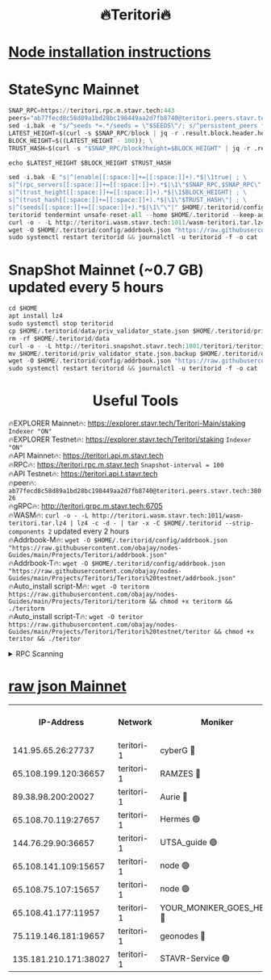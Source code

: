 <h1 align="center"> 🔥Teritori🔥</h1>


[Node installation instructions](https://github.com/obajay/nodes-Guides/tree/main/Projects/Teritori)
=

# StateSync Mainnet
```python
SNAP_RPC=https://teritori.rpc.m.stavr.tech:443
peers="ab77fecd8c58d89a1bd28bc198449aa2d7fb8740@teritori.peers.stavr.tech:38026"
sed -i.bak -e "s/^seeds *=.*/seeds = \"$SEEDS\"/; s/^persistent_peers *=.*/persistent_peers = \"$PEERS\"/" $HOME/.teritorid/config/config.toml
LATEST_HEIGHT=$(curl -s $SNAP_RPC/block | jq -r .result.block.header.height); \
BLOCK_HEIGHT=$((LATEST_HEIGHT - 100)); \
TRUST_HASH=$(curl -s "$SNAP_RPC/block?height=$BLOCK_HEIGHT" | jq -r .result.block_id.hash)

echo $LATEST_HEIGHT $BLOCK_HEIGHT $TRUST_HASH

sed -i.bak -E "s|^(enable[[:space:]]+=[[:space:]]+).*$|\1true| ; \
s|^(rpc_servers[[:space:]]+=[[:space:]]+).*$|\1\"$SNAP_RPC,$SNAP_RPC\"| ; \
s|^(trust_height[[:space:]]+=[[:space:]]+).*$|\1$BLOCK_HEIGHT| ; \
s|^(trust_hash[[:space:]]+=[[:space:]]+).*$|\1\"$TRUST_HASH\"| ; \
s|^(seeds[[:space:]]+=[[:space:]]+).*$|\1\"\"|" $HOME/.teritorid/config/config.toml
teritorid tendermint unsafe-reset-all --home $HOME/.teritorid --keep-addr-book
curl -o - -L http://teritori.wasm.stavr.tech:1011/wasm-teritori.tar.lz4 | lz4 -c -d - | tar -x -C $HOME/.teritorid --strip-components 2
wget -O $HOME/.teritorid/config/addrbook.json "https://raw.githubusercontent.com/obajay/nodes-Guides/main/Projects/Teritori/addrbook.json"
sudo systemctl restart teritorid && journalctl -u teritorid -f -o cat
```

# SnapShot Mainnet (~0.7 GB) updated every 5 hours
```python
cd $HOME
apt install lz4
sudo systemctl stop teritorid
cp $HOME/.teritorid/data/priv_validator_state.json $HOME/.teritorid/priv_validator_state.json.backup
rm -rf $HOME/.teritorid/data
curl -o - -L http://teritori.snapshot.stavr.tech:1001/teritori/teritori-snap.tar.lz4 | lz4 -c -d - | tar -x -C $HOME/.teritorid --strip-components 2
mv $HOME/.teritorid/priv_validator_state.json.backup $HOME/.teritorid/data/priv_validator_state.json
wget -O $HOME/.teritorid/config/addrbook.json "https://raw.githubusercontent.com/obajay/nodes-Guides/main/Projects/Teritori/addrbook.json"
sudo systemctl restart teritorid && journalctl -u teritorid -f -o cat
```
 <h1 align="center"> Useful Tools</h1>

🔥EXPLORER Mainnet🔥:      https://explorer.stavr.tech/Teritori-Main/staking      `Indexer "ON"` \
🔥EXPLORER Testnet🔥:        https://explorer.stavr.tech/Teritori/staking            `Indexer "ON"` \
🔥API Mainnet🔥:                   https://teritori.api.m.stavr.tech \
🔥RPC🔥:                                   https://teritori.rpc.m.stavr.tech                         `Snapshot-interval = 100` \
🔥API Testnet🔥:                     https://teritori.api.t.stavr.tech \
🔥peer🔥:                     `ab77fecd8c58d89a1bd28bc198449aa2d7fb8740@teritori.peers.stavr.tech:38026` \
🔥gRPC🔥:                                http://teritori.grpc.m.stavr.tech:6705 \
🔥WASM🔥: ```curl -o - -L http://teritori.wasm.stavr.tech:1011/wasm-teritori.tar.lz4 | lz4 -c -d - | tar -x -C $HOME/.teritorid --strip-components 2``` updated every 2 hours \
🔥Addrbook-M🔥:    ```wget -O $HOME/.teritorid/config/addrbook.json "https://raw.githubusercontent.com/obajay/nodes-Guides/main/Projects/Teritori/addrbook.json"``` \
🔥Addrbook-T🔥:    ```wget -O $HOME/.teritorid/config/addrbook.json "https://raw.githubusercontent.com/obajay/nodes-Guides/main/Projects/Teritori/Teritori%20testnet/addrbook.json"``` \
🔥Auto_install script-M🔥: ```wget -O teritorm https://raw.githubusercontent.com/obajay/nodes-Guides/main/Projects/Teritori/teritorm && chmod +x teritorm && ./teritorm``` \
🔥Auto_install script-T🔥: ```wget -O teritor https://raw.githubusercontent.com/obajay/nodes-Guides/main/Projects/Teritori/Teritori%20testnet/teritor && chmod +x teritor && ./teritor```

<details>
<summary>RPC Scanning</summary>

<h2 align="center"> We scan nodes in real time every 4 hours. And we provide the final result of RPC endpoints.
We cannot influence the operation of these nodes in any way. </h2>


```python
If Voting Power is higher than 0 --> then the Node is a validator of the network and may be subject to attack and be a potential threat to the chain.
```
```python
We marked such validators with a red symbol
```

</details>

[raw json Mainnet](https://rpc-check.teritorim.stavr.tech/teritorim/rpc-teritorim-result.json)
=



<table><tr><th>IP-Address</th><th>Network</th><th>Moniker</th><th>Latest Block Height</th><th>Earliest Block Height</th><th>Catching Up</th><th>Tx Index</th><th>Voting Power</th><th>Scan Time</th></tr><tr><td>141.95.65.26:27737</td><td>teritori-1</td><td>cyberG 🔴</td><td>7508463</td><td>4258001</td><td>False</td><td>off</td><td>624290</td><td>2024-02-19T16:50:23.392391110UTC</td></tr><tr><td>65.108.199.120:36657</td><td>teritori-1</td><td>RAMZES 🔴</td><td>7508456</td><td>5996001</td><td>False</td><td>on</td><td>779115</td><td>2024-02-19T16:49:41.280213510UTC</td></tr><tr><td>89.38.98.200:20027</td><td>teritori-1</td><td>Aurie 🔴</td><td>7508464</td><td>6864001</td><td>False</td><td>on</td><td>119694</td><td>2024-02-19T16:50:28.529501347UTC</td></tr><tr><td>65.108.70.119:27657</td><td>teritori-1</td><td>Hermes 🟢</td><td>7508464</td><td>7203180</td><td>False</td><td>on</td><td>0</td><td>2024-02-19T16:50:28.867559525UTC</td></tr><tr><td>144.76.29.90:36657</td><td>teritori-1</td><td>UTSA_guide 🟢</td><td>7508462</td><td>7208001</td><td>False</td><td>on</td><td>0</td><td>2024-02-19T16:50:18.966970397UTC</td></tr><tr><td>65.108.141.109:15657</td><td>teritori-1</td><td>node 🟢</td><td>7508464</td><td>7284986</td><td>False</td><td>on</td><td>0</td><td>2024-02-19T16:50:28.163721898UTC</td></tr><tr><td>65.108.75.107:15657</td><td>teritori-1</td><td>node 🟢</td><td>7508468</td><td>7358868</td><td>False</td><td>on</td><td>0</td><td>2024-02-19T16:50:49.840445582UTC</td></tr><tr><td>65.108.41.177:11957</td><td>teritori-1</td><td>YOUR_MONIKER_GOES_HERE 🔴</td><td>7508456</td><td>7447180</td><td>False</td><td>on</td><td>2508</td><td>2024-02-19T16:49:41.801724949UTC</td></tr><tr><td>75.119.146.181:19657</td><td>teritori-1</td><td>geonodes 🔴</td><td>7508463</td><td>7477201</td><td>False</td><td>on</td><td>37115</td><td>2024-02-19T16:50:25.777753404UTC</td></tr><tr><td>135.181.210.171:38027</td><td>teritori-1</td><td>STAVR-Service 🟢</td><td>7508452</td><td>7505001</td><td>False</td><td>on</td><td>0</td><td>2024-02-19T16:49:22.075216267UTC</td></tr></table>
